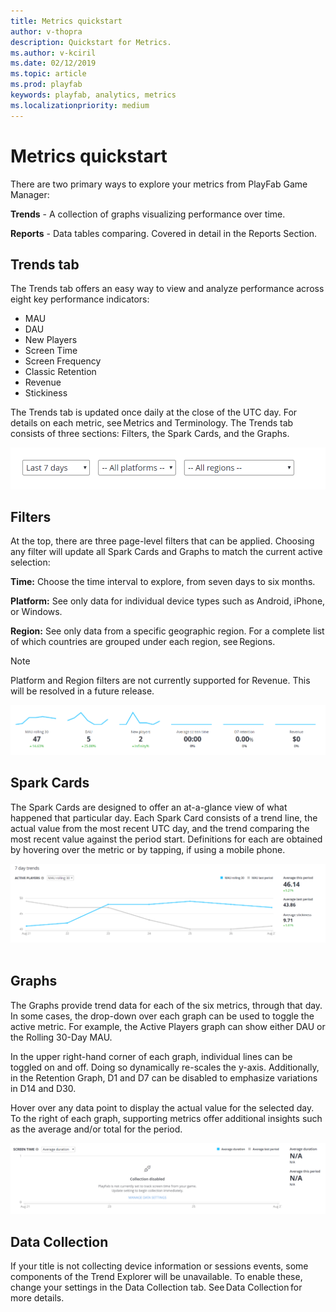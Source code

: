 ```yaml
---
title: Metrics quickstart
author: v-thopra
description: Quickstart for Metrics.
ms.author: v-kciril
ms.date: 02/12/2019
ms.topic: article
ms.prod: playfab
keywords: playfab, analytics, metrics
ms.localizationpriority: medium
---
```


# Metrics quickstart

There are two primary ways to explore your metrics from PlayFab Game Manager:

**Trends** - A collection of graphs visualizing performance over time.

**Reports** - Data tables comparing. Covered in detail in the Reports Section.

## Trends tab

The Trends tab offers an easy way to view and analyze performance across eight key performance indicators:

- MAU
- DAU
- New Players
- Screen Time
- Screen Frequency
- Classic Retention
- Revenue
- Stickiness

The Trends tab is updated once daily at the close of the UTC day. For details on each metric, see Metrics and Terminology. The Trends tab consists of three sections: Filters, the Spark Cards, and the Graphs.

![Trends Tab](media/tutorials/trends-tab.png)

## Filters

At the top, there are three page-level filters that can be applied. Choosing any filter will update all Spark Cards and Graphs to match the current active selection:

**Time:** Choose the time interval to explore, from seven days to six months.

**Platform:** See only data for individual device types such as Android, iPhone, or Windows.

**Region:** See only data from a specific geographic region. For a complete list of which countries are grouped under each region, see Regions.

> [!NOTE]
> Platform and Region filters are not currently supported for Revenue. This will be resolved in a future release.

![Filters](media/tutorials/filters.png)

## Spark Cards

The Spark Cards are designed to offer an at-a-glance view of what happened that particular day. Each Spark Card consists of a trend line, the actual value from the most recent UTC day, and the trend comparing the most recent value against the period start. Definitions for each are obtained by hovering over the metric or by tapping, if using a mobile phone.

![Spark Card](media/tutorials/spark-card.png)  

## Graphs

The Graphs provide trend data for each of the six metrics, through that day. In some cases, the drop-down over each graph can be used to toggle the active metric. For example, the Active Players graph can show either DAU or the Rolling 30-Day MAU.  

In the upper right-hand corner of each graph, individual lines can be toggled on and off. Doing so dynamically re-scales the y-axis. Additionally, in the Retention Graph, D1 and D7 can be disabled to emphasize variations in D14 and D30.

Hover over any data point to display the actual value for the selected day. To the right of each graph, supporting metrics offer additional insights such as the average and/or total for the period.

![Graphs](media/tutorials/graph.png)

## Data Collection

If your title is not collecting device information or sessions events, some components of the Trend Explorer will be unavailable. To enable these, change your settings in the Data Collection tab. See Data Collection for more details.